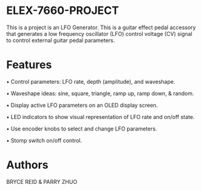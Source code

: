 # ELEX-7660-PROJECT

This is a project is an LFO Generator. This is a guitar effect pedal accessory that
generates a low frequency oscillator (LFO) control voltage (CV) signal to control external
guitar pedal parameters.

# Features
• Control parameters: LFO rate, depth (amplitude), and waveshape.

• Waveshape ideas: sine, square, triangle, ramp up, ramp down, & random.

• Display active LFO parameters on an OLED display screen.

• LED indicators to show visual representation of LFO rate and on/off state.

• Use encoder knobs to select and change LFO parameters.

• Stomp switch on/off control.

# Authors 
BRYCE REID & PARRY ZHUO
